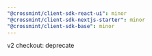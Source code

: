 ```yaml
---
"@crossmint/client-sdk-react-ui": minor
"@crossmint/client-sdk-nextjs-starter": minor
"@crossmint/client-sdk-base": minor
---
```


v2 checkout: deprecate
